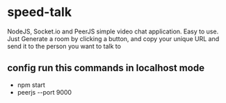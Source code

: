 # speed-talk

NodeJS, Socket.io and PeerJS simple video chat application. Easy to use.
Just Generate a room by clicking a button, and copy your unique URL and send it to the person you want to talk to

## config run this commands in localhost mode
- npm start
- peerjs --port 9000

